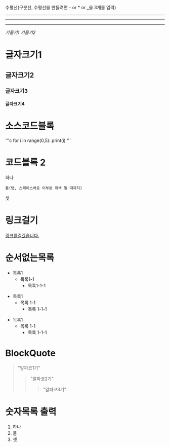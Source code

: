 수평선(구분선, 수평선을 만들려면 - or * or _을 3개를 입력)

---
***
___


*기울기1*
_기울기2_


# 글자크기1
## 글자크기2
### 글자크기3
#### 글자크기4


# 소스코드블록

'''c
for i in range(0,5):
  print(i)
'''

# 코드블록 2

하나

    둘(탭, 스페이스바로 이부분 회색 될 때까지)
    
셋

# 링크걸기

[링크를걸겠습니다.](https://www.naver.com/)

# 순서없는목록

+ 목록1
  + 목록1-1
    + 목록1-1-1

* 목록1
  * 목록 1-1
    * 목록 1-1-1

- 목록1
  - 목록 1-1
    - 목록 1-1-1  


# BlockQuote

> "알파코1기"
>> "알파코2기"
>>> "알파코3기"

# 숫자목록 출력

1. 하나
2. 둘
3. 셋

